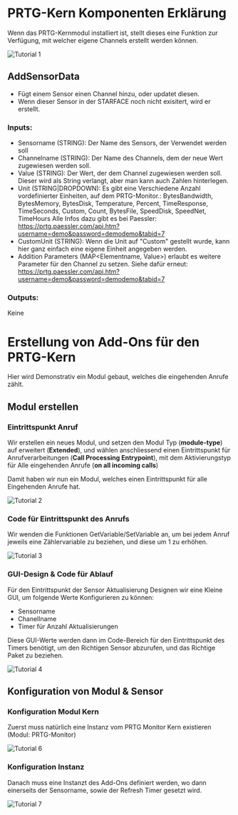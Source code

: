 <!-- TITLE: Eigene Sensoren erstellen -->
# PRTG-Kern Komponenten Erklärung
Wenn das PRTG-Kernmodul installiert ist, stellt dieses eine Funktion zur Verfügung, mit welcher eigene Channels erstellt werden können.

![Tutorial 1](/uploads/prtg-tutorial/tutorial-1.png "Tutorial 1")

## AddSensorData

* Fügt einem Sensor einen Channel hinzu, oder updatet diesen.
* Wenn dieser Sensor in der STARFACE noch nicht exisitert, wird er erstellt.

### Inputs:
* Sensorname (STRING): Der Name des Sensors, der Verwendet werden soll
* Channelname (STRING): Der Name des Channels, dem der neue Wert zugewiesen werden soll.
* Value (STRING): Der Wert, der dem Channel zugewiesen werden soll. Dieser wird als String verlangt, aber man kann auch Zahlen hinterlegen.
* Unit (STRING|DROPDOWN): Es gibt eine Verschiedene Anzahl vordefinierter Einheiten, auf dem PRTG-Monitor.:
    BytesBandwidth,
		BytesMemory,
		BytesDisk,
		Temperature,
		Percent,
		TimeResponse,
		TimeSeconds,
		Custom,
		Count,
		BytesFile,
		SpeedDisk,
		SpeedNet,
		TimeHours 
		Alle Infos dazu gibt es bei Paessler: https://prtg.paessler.com/api.htm?username=demo&password=demodemo&tabid=7
* CustomUnit (STRING): Wenn die Unit auf "Custom" gestellt wurde, kann hier ganz einfach eine eigene Einheit angegeben werden.
* Addition Parameters (MAP<Elementname, Value>) erlaubt es weitere Parameter für den Channel zu setzen. Siehe dafür erneut: https://prtg.paessler.com/api.htm?username=demo&password=demodemo&tabid=7
		
### Outputs:
Keine

# Erstellung von Add-Ons für den PRTG-Kern
Hier wird Demonstrativ ein Modul gebaut, welches die eingehenden Anrufe zählt.

## Modul erstellen

### Eintrittspunkt Anruf
Wir erstellen ein neues Modul, und setzen den Modul Typ (**module-type**) auf erweitert (**Extended**), und wählen anschliessend einen Eintrittspunkt für Anrufverarbeitungen (**Call Processing Entrypoint**), mit dem Aktivierungstyp für Alle eingehenden Anrufe (**on all incoming calls**)

Damit haben wir nun ein Modul, welches einen Eintrittspunkt für alle Eingehenden Anrufe hat. 

![Tutorial 2](/uploads/prtg-tutorial/tutorial-2.png "Tutorial 2")

### Code für Eintrittspunkt des Anrufs
Wir wenden die Funktionen GetVariable/SetVariable an, um bei jedem Anruf jeweils eine Zählervariable zu beziehen, und diese um 1 zu erhöhen.

![Tutorial 3](/uploads/prtg-tutorial/tutorial-3.png "Tutorial 3")

### GUI-Design & Code für Ablauf
Für den Eintrittspunkt der Sensor Aktualisierung Designen wir eine Kleine GUI, um folgende Werte Konfigurieren zu können:

* Sensorname
* Chanellname
* Timer für Anzahl Aktualisierungen

Diese GUI-Werte werden dann im Code-Bereich für den Eintrittspunkt des Timers benötigt, um den Richtigen Sensor abzurufen, und das Richtige Paket zu beziehen.

![Tutorial 4](/uploads/prtg-tutorial/tutorial-4.png "Tutorial 4")

## Konfiguration von Modul & Sensor

### Konfiguration Modul Kern
Zuerst muss natürlich eine Instanz vom PRTG Monitor Kern existieren (Modul: PRTG-Monitor)

![Tutorial 6](/uploads/prtg-tutorial/tutorial-6.png "Tutorial 6")

### Konfiguration Instanz
Danach muss eine Instanzt des Add-Ons definiert werden, wo dann einerseits der Sensorname, sowie der Refresh Timer gesetzt wird.

![Tutorial 7](/uploads/prtg-tutorial/tutorial-7.png "Tutorial 7")

